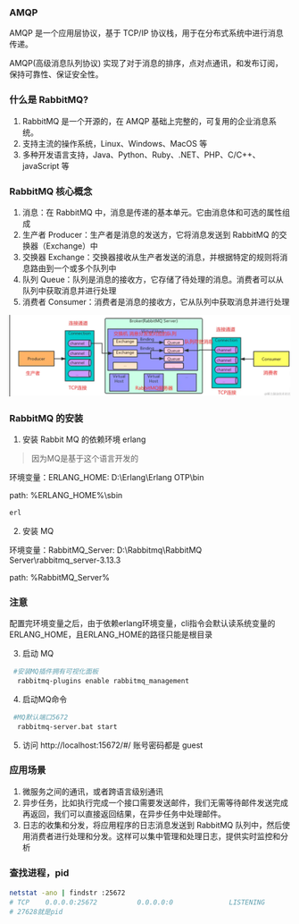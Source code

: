 ### AMQP

AMQP 是一个应用层协议，基于 TCP/IP 协议栈，用于在分布式系统中进行消息传递。

AMQP(高级消息队列协议) 实现了对于消息的排序，点对点通讯，和发布订阅，保持可靠性、保证安全性。

### 什么是 RabbitMQ?

1. RabbitMQ 是一个开源的，在 AMQP 基础上完整的，可复用的企业消息系统。
2. 支持主流的操作系统，Linux、Windows、MacOS 等
3. 多种开发语言支持，Java、Python、Ruby、.NET、PHP、C/C++、javaScript 等

### RabbitMQ 核心概念

1. 消息：在 RabbitMQ 中，消息是传递的基本单元。它由消息体和可选的属性组成
2. 生产者 Producer：生产者是消息的发送方，它将消息发送到 RabbitMQ 的交换器（Exchange）中
3. 交换器 Exchange：交换器接收从生产者发送的消息，并根据特定的规则将消息路由到一个或多个队列中
4. 队列 Queue：队列是消息的接收方，它存储了待处理的消息。消费者可以从队列中获取消息并进行处理
5. 消费者 Consumer：消费者是消息的接收方，它从队列中获取消息并进行处理

![alt text](images/RabbitMQ核心概念.png)

### RabbitMQ 的安装

1. 安装 Rabbit MQ 的依赖环境 erlang
<blockquote>因为MQ是基于这个语言开发的</blockquote>

环境变量：ERLANG_HOME: D:\Erlang\Erlang OTP\bin

path: %ERLANG_HOME%\sbin
```sh
erl 
```

2. 安装 MQ

环境变量：RabbitMQ_Server: D:\Rabbitmq\RabbitMQ Server\rabbitmq_server-3.13.3

path: %RabbitMQ_Server%


### 注意
配置完环境变量之后，由于依赖erlang环境变量，cli指令会默认读系统变量的 ERLANG_HOME，且ERLANG_HOME的路径只能是根目录


3. 启动 MQ

```sh
 #安装MQ插件拥有可视化面板
  rabbitmq-plugins enable rabbitmq_management
```

4. 启动MQ命令

```sh
 #MQ默认端口5672
  rabbitmq-server.bat start
```

5. 访问 http://localhost:15672/#/ 账号密码都是 guest

### 应用场景

1. 微服务之间的通讯，或者跨语言级别通讯
2. 异步任务，比如执行完成一个接口需要发送邮件，我们无需等待邮件发送完成再返回，我们可以直接返回结果，在异步任务中处理邮件。
3. 日志的收集和分发，将应用程序的日志消息发送到 RabbitMQ 队列中，然后使用消费者进行处理和分发。这样可以集中管理和处理日志，提供实时监控和分析


### 查找进程，pid
```sh
netstat -ano | findstr :25672
# TCP    0.0.0.0:25672          0.0.0.0:0              LISTENING       27628 
# 27628就是pid
```